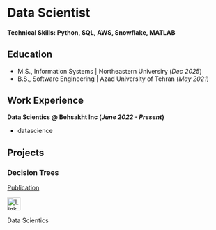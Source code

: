 # Data Scientist
#### Technical Skills: Python, SQL, AWS, Snowflake, MATLAB

## Education
- M.S., Information Systems | Northeastern Universiry (_Dec 2025_)
- B.S., Software Engineering | Azad University of Tehran (_May 2021_)

## Work Experience
**Data Scientics @ Behsakht Inc (_June 2022 - Present_)**
- datascience

## Projects
### Decision Trees
[Publication]()
<p><a href="https://www.linkedin.com/" target="_blank"><img alt="LinkedIn" src="https://img.shields.io/badge/github-0A0A0A.svg?&style=for-the-badge&logo=github&logoColor=white"  height="30px"/></a></p>
Data Scientics


